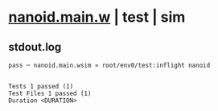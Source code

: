 # [nanoid.main.w](../../../../../../examples/tests/sdk_tests/util/nanoid.main.w) | test | sim

## stdout.log
```log
pass ─ nanoid.main.wsim » root/env0/test:inflight nanoid
 
 
Tests 1 passed (1)
Test Files 1 passed (1)
Duration <DURATION>
```

